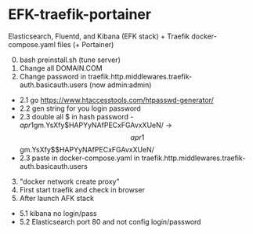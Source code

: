 # EFK-traefik-portainer
Elasticsearch, Fluentd, and Kibana (EFK stack) + Traefik docker-compose.yaml files (+ Portainer)

0. bash preinstall.sh (tune server)
1. Change all DOMAIN.COM
2. Change password in traefik.http.middlewares.traefik-auth.basicauth.users (now admin:admin)
- 2.1 go https://www.htaccesstools.com/htpasswd-generator/
- 2.2 gen string for you login password
- 2.3 double  all $ in hash  password - $apr1$gm.YsXfy$HAPYyNAfPECxFGAvxXUeN/ -> $$apr1$$gm.YsXfy$$HAPYyNAfPECxFGAvxXUeN/
- 2.3 paste in  docker-compose.yaml in traefik.http.middlewares.traefik-auth.basicauth.users
3. "docker network create proxy"
4. First start traefik and check in browser
5. After launch AFK stack
- 5.1 kibana no login/pass
- 5.2 Elasticsearch port 80 and not config login/password